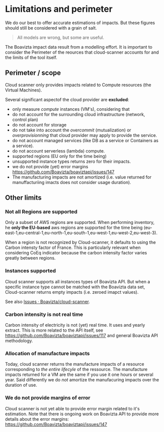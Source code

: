 # Limitations and perimeter

We do our best to offer accurate estimations of impacts.
But these figures should  still be considered with a grain of salt.

> All models are wrong, but some are useful.

The Boavizta impact data result from a modelling effort. It is important to consider the Perimeter of the reources that cloud-scanner accounts for and the limits of the tool itself.

## Perimeter / scope

Cloud scanner only provides impacts related to Compute resources (the Virtual Machines).

Several significant aspectof the cloud provider are **excluded**:

- only measure _compute_ instances (VM's), considering that
- do not account for the surrounding cloud infrastructure (network, control plan)
- do not account for storage
- do not take into account the _overcommit_ (mutualization) or _overprovisionning_ that cloud provider may apply to provide the service.
- do not account managed services (like DB as a service or Containers as a service).
- do not account serverless (lambda) compute.
- supported regions (EU only for the time being)
- unsupported instance types returns zero for their impacts.
- we do not provide (yet) error margins https://github.com/Boavizta/boaviztapi/issues/147
- The manufacturing impacts are not amortized (i.e. value returned for manuffacturiing imacts does not consider usage duration).

## Other limits

### Not all Regions are supported

Only a subset of AWS regions are supported.
When performing inventory, he **only the EU-based** aws regions are supported for the time being (eu-east-1,eu-central-1,eu-north-1,eu-south-1,eu-west-1,eu-west-2,eu-west-3).

When a region is not recognized by Cloud-scanner, it defaults to using the Carbon intensty factor of France.
This is particularly relevant when considering CoEq indicator because the carbon intensity factor varies greatly between regions.

### Instances supported

Cloud scanner supports all instances types of Boavizta API. But when a specific instance type cannot be matched with the Boavizta data set,
Cloud-scanner returns empty impacts (i.e. zeroed imapct values).

See also [Issues · Boavizta/cloud-scanner](https://github.com/Boavizta/cloud-scanner/issues).

### Carbon intensity is not real time

Carbon intensity of electricity is not (yet) real time. It uses and yearly extract. This is more related to the API itself, see <https://github.com/Boavizta/boaviztapi/issues/117> and general Boavizta API methodology.

### Allocation of manufacture impacts

Today, cloud scanner returns the manufacture impacts of a resource corresponding to *the entire lifecyle* of the ressource. The manufacture impacts returned for a VM are the same if you use it one hours or several year. Said differently we do *not* amortize the manufacuring impacts over the duration of use.

### We do not provide margins of error

Cloud scanner is not yet able to provide error margin related to it's estimation. Note that there is ongoing work on Boavizta API to provide more details about the error margins: <https://github.com/Boavizta/boaviztapi/issues/147>